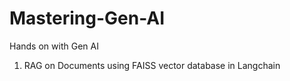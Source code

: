 # Mastering-Gen-AI
Hands on with Gen AI
1) RAG on Documents using FAISS vector database in Langchain
